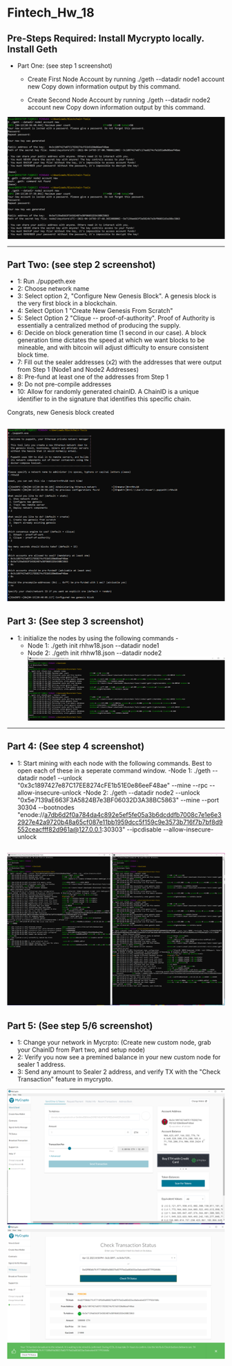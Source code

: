 # Fintech_Hw_18


## Pre-Steps Required: Install Mycrypto locally. Install Geth

- Part One: (see step 1 screenshot)

  - Create First Node Account by running ./geth --datadir node1 account new Copy down information output by this command.

  - Create Second Node Account by running ./geth --datadir node2 account new Copy down information output by this command.

![Screenshot 1](https://github.com/MedakaRiceFish/Fintech_Hw_18/blob/main/Screenshots/Step%201.png)

---

## Part Two: (see step 2 screenshot)

- 1: Run ./puppeth.exe 
- 2: Choose network name 
- 3: Select option 2, "Configure New Genesis Block". A genesis block is the very first block in a blockchain. 
- 4: Select Option 1 "Create New Genesis From Scratch" 
- 5: Select Option 2 "Clique -- proof-of-authority". Proof of Authority is essentially a centralized method of producing the supply. 
- 6: Decide on block generation time (1 second in our case). A block generation time dictates the speed at which we want blocks to be mineable, and with bitcoin will adjust difficulty to ensure consistent block time. 
- 7: Fill out the sealer addresses (x2) with the addresses that were output from Step 1 (Node1 and Node2 Addresses) 
- 8: Pre-fund at least one of the addresses from Step 1 
- 9: Do not pre-compile addresses 
- 10: Allow for randomly generated chainID. A ChainID is a unique identifier to in the signature that identifies this specific chain. 

Congrats, new Genesis block created

![Screenshot2](https://github.com/MedakaRiceFish/Fintech_Hw_18/blob/main/Screenshots/Step%202.png)
---

## Part 3: (See step 3 screenshot)

- 1: initialize the nodes by using the following commands - 
  - Node 1: ./geth init rhhw18.json --datadir node1 
  - Node 2: ./geth init rhhw18.json --datadir node2
![Screenshot3](https://github.com/MedakaRiceFish/Fintech_Hw_18/blob/main/Screenshots/Step%203.png)
---
## Part 4: (See step 4 screenshot)

- 1: Start mining with each node with the following commands. Best to open each of these in a seperate command window. 
  -Node 1: ./geth --datadir node1 --unlock "0x3c1897427e87C17EE8274cFE1b51E0e86eeF48ae" --mine --rpc --allow-insecure-unlock 
  -Node 2: ./geth --datadir node2 --unlock "0x5e7139aE663F3A5824B7e3BF06032D3A38BC5863" --mine --port 30304 --bootnodes "enode://a7db6d2f0a784da4c892e5ef5fe05a3b6dcddfb7008c7e1e6e32927e42a9720b48a65cf087e11bb1959dcc5f159c9e3573b716f7b7bf8d9552ceacfff82d961a@127.0.0.1:30303" --ipcdisable --allow-insecure-unlock

![Screenshot4](https://github.com/MedakaRiceFish/Fintech_Hw_18/blob/main/Screenshots/Step%204.png)
---

## Part 5: (See step 5/6 screenshot)

- 1: Change your network in Mycrpto: (Create new custom node, grab your ChainID from Part two, and setup node) 
- 2: Verify you now see a premined balance in your new custom node for sealer 1 address. 
- 3: Send any amount to Sealer 2 address, and verify TX with the "Check Transaction" feature in mycrypto.

![Screenshot5](https://github.com/MedakaRiceFish/Fintech_Hw_18/blob/main/Screenshots/Step%205.png)
![Screenshot6](https://github.com/MedakaRiceFish/Fintech_Hw_18/blob/main/Screenshots/Step%206.png)
